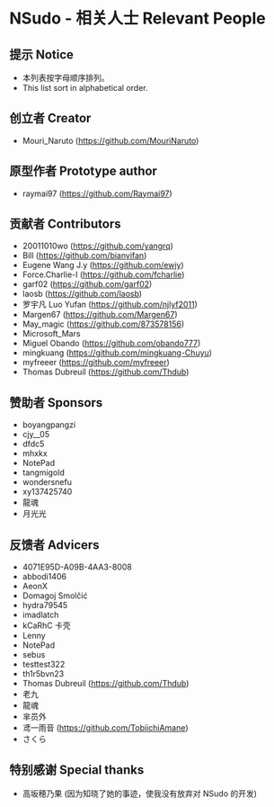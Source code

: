 ﻿# NSudo - 相关人士 Relevant People

## 提示 Notice

- 本列表按字母顺序排列。
- This list sort in alphabetical order.

## 创立者 Creator

- Mouri_Naruto (https://github.com/MouriNaruto)

## 原型作者 Prototype author

- raymai97 (https://github.com/Raymai97)

## 贡献者 Contributors

- 20011010wo (https://github.com/yangrq)
- Bill (https://github.com/bianyifan)
- Eugene Wang J.y (https://github.com/ewjy)
- Force.Charlie-I (https://github.com/fcharlie)
- garf02 (https://github.com/garf02)
- laosb (https://github.com/laosb)
- 罗宇凡 Luo Yufan (https://github.com/njlyf2011)
- Margen67 (https://github.com/Margen67)
- May_magic (https://github.com/873578156)
- Microsoft_Mars
- Miguel Obando (https://github.com/obando777)
- mingkuang (https://github.com/mingkuang-Chuyu)
- myfreeer (https://github.com/myfreeer)
- Thomas Dubreuil (https://github.com/Thdub)

## 赞助者 Sponsors

- boyangpangzi
- cjy\_\_05
- dfdc5
- mhxkx
- NotePad
- tangmigoId
- wondersnefu
- xy137425740
- 龍魂
- 月光光

## 反馈者 Advicers

- 4071E95D-A09B-4AA3-8008
- abbodi1406
- AeonX
- Domagoj Smolčić
- hydra79545
- imadlatch
- kCaRhC 卡壳
- Lenny
- NotePad
- sebus
- testtest322
- th1r5bvn23
- Thomas Dubreuil (https://github.com/Thdub)
- 老九
- 龍魂
- 芈员外
- 鸢一雨音 (https://github.com/TobiichiAmane)
- さくら

## 特别感谢 Special thanks

- 高坂穂乃果 (因为知晓了她的事迹，使我没有放弃对 NSudo 的开发)
